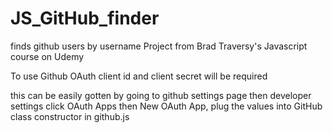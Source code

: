 # JS_GitHub_finder

finds github users by username
Project from Brad Traversy's Javascript course on Udemy

To use Github OAuth client id and client secret will be required

this can be easily gotten by going to github settings page then developer settings click OAuth Apps then New OAuth App, plug the values into GitHub class constructor in github.js
